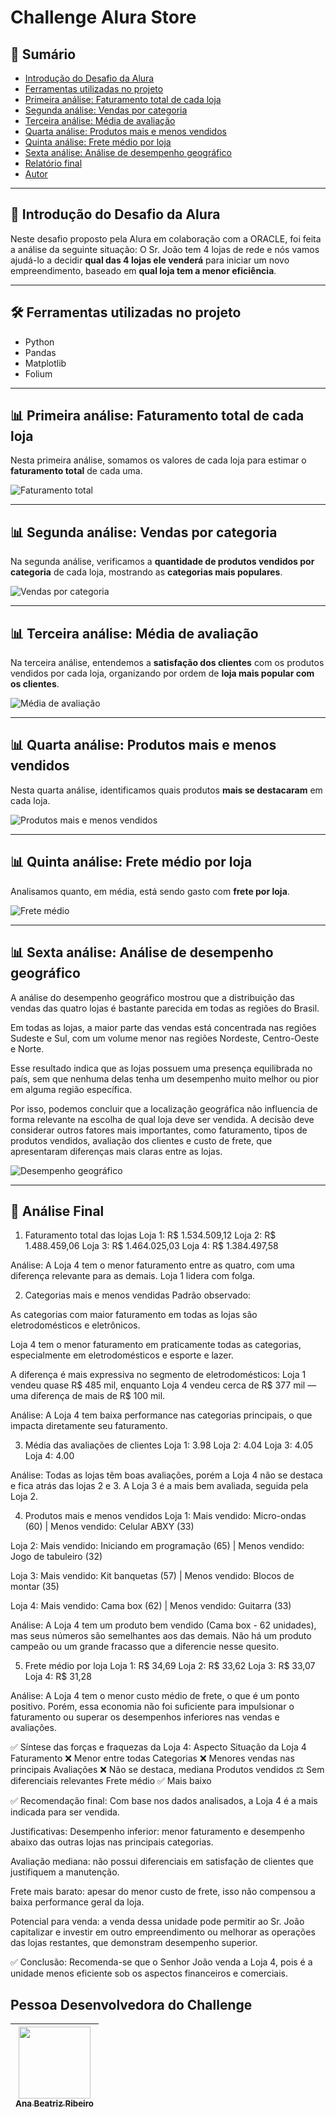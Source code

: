 # Challenge Alura Store

## 📑 Sumário

- [Introdução do Desafio da Alura](#-introdução-do-desafio-da-alura)
- [Ferramentas utilizadas no projeto](#-ferramentas-utilizadas-no-projeto)
- [Primeira análise: Faturamento total de cada loja](#-primeira-análise-faturamento-total-de-cada-loja)
- [Segunda análise: Vendas por categoria](#-segunda-análise-vendas-por-categoria)
- [Terceira análise: Média de avaliação](#-terceira-análise-média-de-avaliação)
- [Quarta análise: Produtos mais e menos vendidos](#-quarta-análise-produtos-mais-e-menos-vendidos)
- [Quinta análise: Frete médio por loja](#-quinta-análise-frete-médio-por-loja)
- [Sexta análise: Análise de desempenho geográfico](#-sexta-análise-análise-de-desempenho-geográfico)
- [Relatório final](#-relatório-final)
- [Autor](#-autor)

---

## 📌 Introdução do Desafio da Alura

Neste desafio proposto pela Alura em colaboração com a ORACLE, foi feita a análise da seguinte situação: O Sr. João tem 4 lojas de rede e nós vamos ajudá-lo a decidir **qual das 4 lojas ele venderá** para iniciar um novo empreendimento, baseado em **qual loja tem a menor eficiência**.

---

## 🛠️ Ferramentas utilizadas no projeto

- Python  
- Pandas  
- Matplotlib  
- Folium  

---

## 📊 Primeira análise: Faturamento total de cada loja

Nesta primeira análise, somamos os valores de cada loja para estimar o **faturamento total** de cada uma.

![Faturamento total](assets/FaturamentoLojas.png)

---

## 📊 Segunda análise: Vendas por categoria

Na segunda análise, verificamos a **quantidade de produtos vendidos por categoria** de cada loja, mostrando as **categorias mais populares**.

![Vendas por categoria](assets/VendasCategoria.png)

---

## 📊 Terceira análise: Média de avaliação

Na terceira análise, entendemos a **satisfação dos clientes** com os produtos vendidos por cada loja, organizando por ordem de **loja mais popular com os clientes**.

![Média de avaliação](assets/AvaliaçãoLojas.png)

---

## 📊 Quarta análise: Produtos mais e menos vendidos

Nesta quarta análise, identificamos quais produtos **mais se destacaram** em cada loja.

![Produtos mais e menos vendidos](assets/ProdutosVendidos.png)

---

## 📊 Quinta análise: Frete médio por loja

Analisamos quanto, em média, está sendo gasto com **frete por loja**.

![Frete médio](assets/FreteMedio.png)

---

## 📊 Sexta análise: Análise de desempenho geográfico

A análise do desempenho geográfico mostrou que a distribuição das vendas das quatro lojas é bastante parecida em todas as regiões do Brasil.

Em todas as lojas, a maior parte das vendas está concentrada nas regiões Sudeste e Sul, com um volume menor nas regiões Nordeste, Centro-Oeste e Norte.

Esse resultado indica que as lojas possuem uma presença equilibrada no país, sem que nenhuma delas tenha um desempenho muito melhor ou pior em alguma região específica.

Por isso, podemos concluir que a localização geográfica não influencia de forma relevante na escolha de qual loja deve ser vendida. A decisão deve considerar outros fatores mais importantes, como faturamento, tipos de produtos vendidos, avaliação dos clientes e custo de frete, que apresentaram diferenças mais claras entre as lojas.


![Desempenho geográfico](assets/LojasAcumuladoMapa.png)

---

## 📝 Análise Final
1. Faturamento total das lojas
Loja 1: R$ 1.534.509,12
Loja 2: R$ 1.488.459,06
Loja 3: R$ 1.464.025,03
Loja 4: R$ 1.384.497,58

Análise:
A Loja 4 tem o menor faturamento entre as quatro, com uma diferença relevante para as demais. Loja 1 lidera com folga.

2. Categorias mais e menos vendidas
Padrão observado:

As categorias com maior faturamento em todas as lojas são eletrodomésticos e eletrônicos.

Loja 4 tem o menor faturamento em praticamente todas as categorias, especialmente em eletrodomésticos e esporte e lazer.

A diferença é mais expressiva no segmento de eletrodomésticos: Loja 1 vendeu quase R$ 485 mil, enquanto Loja 4 vendeu cerca de R$ 377 mil — uma diferença de mais de R$ 100 mil.

Análise:
A Loja 4 tem baixa performance nas categorias principais, o que impacta diretamente seu faturamento.

3. Média das avaliações de clientes
Loja 1: 3.98
Loja 2: 4.04
Loja 3: 4.05
Loja 4: 4.00

Análise:
Todas as lojas têm boas avaliações, porém a Loja 4 não se destaca e fica atrás das lojas 2 e 3.
A Loja 3 é a mais bem avaliada, seguida pela Loja 2.

4. Produtos mais e menos vendidos
Loja 1: Mais vendido: Micro-ondas (60) | Menos vendido: Celular ABXY (33)

Loja 2: Mais vendido: Iniciando em programação (65) | Menos vendido: Jogo de tabuleiro (32)

Loja 3: Mais vendido: Kit banquetas (57) | Menos vendido: Blocos de montar (35)

Loja 4: Mais vendido: Cama box (62) | Menos vendido: Guitarra (33)

Análise:
A Loja 4 tem um produto bem vendido (Cama box - 62 unidades), mas seus números são semelhantes aos das demais.
Não há um produto campeão ou um grande fracasso que a diferencie nesse quesito.

5. Frete médio por loja
Loja 1: R$ 34,69
Loja 2: R$ 33,62
Loja 3: R$ 33,07
Loja 4: R$ 31,28

Análise:
A Loja 4 tem o menor custo médio de frete, o que é um ponto positivo.
Porém, essa economia não foi suficiente para impulsionar o faturamento ou superar os desempenhos inferiores nas vendas e avaliações.

✅ Síntese das forças e fraquezas da Loja 4:
Aspecto	Situação da Loja 4
Faturamento	❌ Menor entre todas
Categorias	❌ Menores vendas nas principais
Avaliações	❌ Não se destaca, mediana
Produtos vendidos	⚖️ Sem diferenciais relevantes
Frete médio	✅ Mais baixo

✅ Recomendação final:
Com base nos dados analisados, a Loja 4 é a mais indicada para ser vendida.

Justificativas:
Desempenho inferior: menor faturamento e desempenho abaixo das outras lojas nas principais categorias.

Avaliação mediana: não possui diferenciais em satisfação de clientes que justifiquem a manutenção.

Frete mais barato: apesar do menor custo de frete, isso não compensou a baixa performance geral da loja.

Potencial para venda: a venda dessa unidade pode permitir ao Sr. João capitalizar e investir em outro empreendimento ou melhorar as operações das lojas restantes, que demonstram desempenho superior.

✅ Conclusão:
Recomenda-se que o Senhor João venda a Loja 4, pois é a unidade menos eficiente sob os aspectos financeiros e comerciais.


## Pessoa Desenvolvedora do Challenge
| [<img loading="lazy" src="https://avatars.githubusercontent.com/u/156538303?v=4" width=115><br><sub>Ana Beatriz Ribeiro</sub>](https://github.com/AnaBia044) 
| :---: | 
